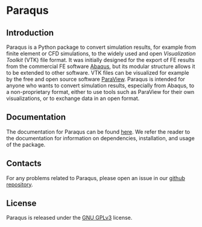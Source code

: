 # Paraqus

## Introduction

Paraqus is a Python package to convert simulation results, for example from finite element or CFD simulations, to the widely used and open *Visualization Toolkit* (VTK) file format. It was initially designed for the export of FE results from the commercial FE software [Abaqus](https://www.3ds.com/products/simulia/abaqus), but its modular structure allows it to be extended to other software. VTK files can be visualized for example by the free and open source software [ParaView](https://www.paraview.org). Paraqus is intended for anyone who wants to convert simulation results, especially from Abaqus, to a non-proprietary format, either to use tools such as ParaView for their own visualizations, or to exchange data in an open format.


## Documentation

The documentation for Paraqus can be found [here](https://paraqus.readthedocs.io/). We refer the reader to the documentation for information on dependencies, installation, and usage of the package.


## Contacts

For any problems related to Paraqus, please open an issue in our [github repository](https://github.com/InstituteOfMechanics/Paraqus).


## License

Paraqus is released under the [GNU GPLv3](https://choosealicense.com/licenses/gpl-3.0/) license.


